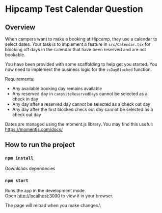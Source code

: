 # Hipcamp Test Calendar Question

## Overview

When campers want to make a booking at Hipcamp, they use a calendar to select dates.
Your task is to implement a feature in `src/Calendar.tsx` for blocking off days in the calendar
that have been reserved and are not bookable.

You have been provided with some scaffolding to help get you started.
You now need to implement the business logic for the `isDayBlocked` function.

Requirements:

- Any available booking day remains available
- Any reserved day in `campsiteReservedDays` cannot be selected as a check in day
- Any day after a reserved day cannot be selected as a check out day
- Any day after the first blocked check out day cannot be selected as a check out day

Dates are managed using the moment.js library. You may find this useful:
https://momentjs.com/docs/

## How to run the project

### `npm install`

Downloads dependecies

### `npm start`

Runs the app in the development mode.\
Open [http://localhost:3000](http://localhost:3000) to view it in your browser.

The page will reload when you make changes.\
